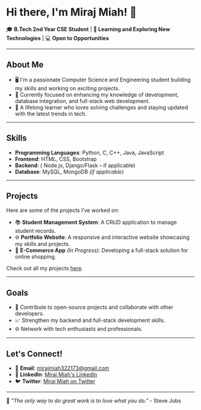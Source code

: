 # Hi there, I'm Miraj Miah! 👋

🎓 **B.Tech 2nd Year CSE Student** | 🌱 **Learning and Exploring New Technologies** | 💻 **Open to Opportunities**

---

## About Me

- 🖥️ I'm a passionate Computer Science and Engineering student building my skills and working on exciting projects.
- 🚀 Currently focused on enhancing my knowledge of development, database integration, and full-stack web development.
- 🌟 A lifelong learner who loves solving challenges and staying updated with the latest trends in tech.

---

## Skills

- **Programming Languages**: Python, C, C++, Java, JavaScript
- **Frontend**: HTML, CSS, Bootstrap
- **Backend**: ( Node.js, Django/Flask – if applicable)
- **Database**: MySQL, MongoDB *(if applicable)*

---

## Projects

Here are some of the projects I’ve worked on:

- 📚 **Student Management System**: A CRUD application to manage student records.
- 🌐 **Portfolio Website**: A responsive and interactive website showcasing my skills and projects.
- 🛒 **E-Commerce App** *(In Progress)*: Developing a full-stack solution for online shopping.

Check out all my projects [here](https://github.com/MirajMiah?tab=repositories).

---

## Goals

- 🚀 Contribute to open-source projects and collaborate with other developers.
- 📈 Strengthen my backend and full-stack development skills.
- 🌐 Network with tech enthusiasts and professionals.

---

## Let's Connect!

- 📧 **Email**: mirajmiah322173@gmail.com
- 🔗 **LinkedIn**: [Miraj Miah's LinkedIn]([https://linkedin.com/in/mirajmiah](https://www.linkedin.com/in/miraj-miah-3b30a82a2/))
- 🐦 **Twitter**: [Miraj Miah on Twitter](https://x.com/Miraj_CSE)

---

🌟 *"The only way to do great work is to love what you do."* - Steve Jobs
